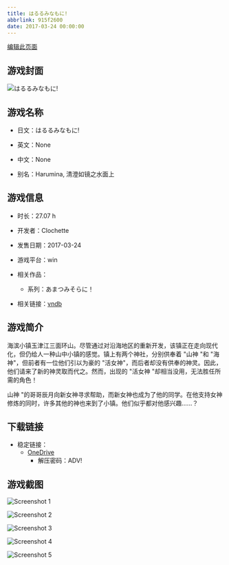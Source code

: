```yaml
---
title: はるるみなもに!
abbrlink: 915f2600
date: 2017-03-24 00:00:00
---
```

[编辑此页面](https://github.com/ACG-3/ADV3-source/blob/main/source/_posts/games/%E3%81%AF%E3%82%8B%E3%82%8B%E3%81%BF%E3%81%AA%E3%82%82%E3%81%AB%21.md)

## 游戏封面

![はるるみなもに!](https://pan.timero.xyz/onedrive/img_lib_001/%E3%81%AF%E3%82%8B%E3%82%8B%E3%81%BF%E3%81%AA%E3%82%82%E3%81%AB%21_cover.avif)


## 游戏名称

- 日文：はるるみなもに!
- 英文：None
- 中文：None

- 别名：Harumina, 清澄如镜之水面上


## 游戏信息

- 时长：27.07 h
- 开发者：Clochette
- 发售日期：2017-03-24
- 游戏平台：win
- 相关作品：
   - 系列：あまつみそらに！

- 相关链接：[vndb](https://vndb.org/v19372)


## 游戏简介

海滨小镇玉津江三面环山。尽管通过对沿海地区的重新开发，该镇正在走向现代化，但仍给人一种山中小镇的感觉。镇上有两个神社，分别供奉着 "山神 "和 "海神"，但前者有一位他们引以为豪的 "活女神"，而后者却没有供奉的神灵。因此，他们请来了新的神灵取而代之。然而，出现的 "活女神 "却相当没用，无法胜任所需的角色！

山神 "的哥哥辰月向新女神寻求帮助，而新女神也成为了他的同学。在他支持女神修炼的同时，许多其他的神也来到了小镇。他们似乎都对他感兴趣......？




## 下载链接

- 稳定链接：
    - [OneDrive](https://pan.timero.xyz/onedrive/adv_lib_001/%E3%81%AF%E3%82%8B%E3%82%8B%E3%81%BF%E3%81%AA%E3%82%82%E3%81%AB%21)
        - 解压密码：ADV!



## 游戏截图


![Screenshot 1](https://pan.timero.xyz/onedrive/img_lib_001/%E3%81%AF%E3%82%8B%E3%82%8B%E3%81%BF%E3%81%AA%E3%82%82%E3%81%AB%21_Screenshot_1.avif)

![Screenshot 2](https://pan.timero.xyz/onedrive/img_lib_001/%E3%81%AF%E3%82%8B%E3%82%8B%E3%81%BF%E3%81%AA%E3%82%82%E3%81%AB%21_Screenshot_2.avif)

![Screenshot 3](https://pan.timero.xyz/onedrive/img_lib_001/%E3%81%AF%E3%82%8B%E3%82%8B%E3%81%BF%E3%81%AA%E3%82%82%E3%81%AB%21_Screenshot_3.avif)

![Screenshot 4](https://pan.timero.xyz/onedrive/img_lib_001/%E3%81%AF%E3%82%8B%E3%82%8B%E3%81%BF%E3%81%AA%E3%82%82%E3%81%AB%21_Screenshot_4.avif)

![Screenshot 5](https://pan.timero.xyz/onedrive/img_lib_001/%E3%81%AF%E3%82%8B%E3%82%8B%E3%81%BF%E3%81%AA%E3%82%82%E3%81%AB%21_Screenshot_5.avif)

